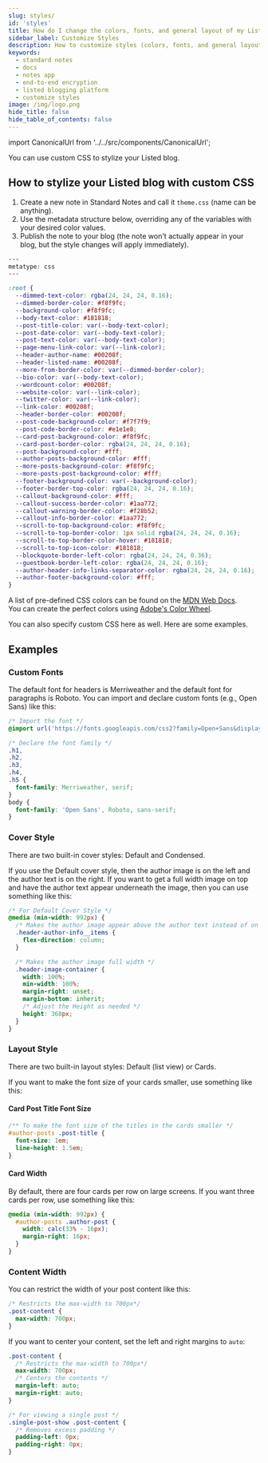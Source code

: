 ```yaml
---
slug: styles/
id: 'styles'
title: How do I change the colors, fonts, and general layout of my Listed blog?
sidebar_label: Customize Styles
description: How to customize styles (colors, fonts, and general layout) of your Listed blog.
keywords:
  - standard notes
  - docs
  - notes app
  - end-to-end encryption
  - listed blogging platform
  - customize styles
image: /img/logo.png
hide_title: false
hide_table_of_contents: false
---
```


<!-- Copied from https://standardnotes.org/help/66/how-do-i-change-the-colors-fonts-and-general-layout-of-my-listed-blog -->

import CanonicalUrl from '../../src/components/CanonicalUrl';

<CanonicalUrl
 canonicalUrl="https://standardnotes.org/help/66/how-do-i-change-the-colors-fonts-and-general-layout-of-my-listed-blog"
/>

You can use custom CSS to stylize your Listed blog.

## How to stylize your Listed blog with custom CSS

1. Create a new note in Standard Notes and call it `theme.css` (name can be anything).
2. Use the metadata structure below, overriding any of the variables with your desired color values.
3. Publish the note to your blog (the note won't actually appear in your blog, but the style changes will apply immediately).

```css
---
metatype: css
---

:root {
  --dimmed-text-color: rgba(24, 24, 24, 0.16);
  --dimmed-border-color: #f8f9fc;
  --background-color: #f8f9fc;
  --body-text-color: #181818;
  --post-title-color: var(--body-text-color);
  --post-date-color: var(--body-text-color);
  --post-text-color: var(--body-text-color);
  --page-menu-link-color: var(--link-color);
  --header-author-name: #00208f;
  --header-listed-name: #00208f;
  --more-from-border-color: var(--dimmed-border-color);
  --bio-color: var(--body-text-color);
  --wordcount-color: #00208f;
  --website-color: var(--link-color);
  --twitter-color: var(--link-color);
  --link-color: #00208f;
  --header-border-color: #00208f;
  --post-code-background-color: #f7f7f9;
  --post-code-border-color: #e1e1e8;
  --card-post-background-color: #f8f9fc;
  --card-post-border-color: rgba(24, 24, 24, 0.16);
  --post-background-color: #fff;
  --author-posts-background-color: #fff;
  --more-posts-background-color: #f8f9fc;
  --more-posts-post-background-color: #fff;
  --footer-background-color: var(--background-color);
  --footer-border-top-color: rgba(24, 24, 24, 0.16);
  --callout-background-color: #fff;
  --callout-success-border-color: #1aa772;
  --callout-warning-border-color: #f28b52;
  --callout-info-border-color: #1aa772;
  --scroll-to-top-background-color: #f8f9fc;
  --scroll-to-top-border-color: 1px solid rgba(24, 24, 24, 0.16);
  --scroll-to-top-border-color-hover: #181818;
  --scroll-to-top-icon-color: #181818;
  --blockquote-border-left-color: rgba(24, 24, 24, 0.36);
  --guestbook-border-left-color: rgba(24, 24, 24, 0.16);
  --author-header-info-links-separator-color: rgba(24, 24, 24, 0.16);
  --author-footer-background-color: #fff;
}
```

A list of pre-defined CSS colors can be found on the [MDN Web Docs](https://developer.mozilla.org/en-US/docs/Web/CSS/color_value).  
You can create the perfect colors using [Adobe's Color Wheel](https://color.adobe.com/create/color-wheel).

You can also specify custom CSS here as well. Here are some examples.

## Examples

### Custom Fonts

The default font for headers is Merriweather and the default font for paragraphs is Roboto. You can import and declare custom fonts (e.g., Open Sans) like this:

```css
/* Import the font */
@import url('https://fonts.googleapis.com/css2?family=Open+Sans&display=swap');

/* Declare the font family */
.h1,
.h2,
.h3,
.h4,
.h5 {
  font-family: Merriweather, serif;
}
body {
  font-family: 'Open Sans', Roboto, sans-serif;
}
```

### Cover Style

There are two built-in cover styles: Default and Condensed.

If you use the Default cover style, then the author image is on the left and the author text is on the right. If you want to get a full width image on top and have the author text appear underneath the image, then you can use something like this:

```css
/* For Default Cover Style */
@media (min-width: 992px) {
  /* Makes the author image appear above the author text instead of on the left */
  .header-author-info__items {
    flex-direction: column;
  }

  /* Makes the author image full width */
  .header-image-container {
    width: 100%;
    min-width: 100%;
    margin-right: unset;
    margin-bottom: inherit;
    /* Adjust the Height as needed */
    height: 368px;
  }
}
```

### Layout Style

There are two built-in layout styles: Default (list view) or Cards.

If you want to make the font size of your cards smaller, use something like this:

#### Card Post Title Font Size

```css
/** To make the font size of the titles in the cards smaller */
#author-posts .post-title {
  font-size: 1em;
  line-height: 1.5em;
}
```

#### Card Width

By default, there are four cards per row on large screens. If you want three cards per row, use something like this:

```css
@media (min-width: 992px) {
  #author-posts .author-post {
    width: calc(33% - 16px);
    margin-right: 16px;
  }
}
```

### Content Width

You can restrict the width of your post content like this:

```css
/* Restricts the max-width to 700px*/
.post-content {
  max-width: 700px;
}
```

If you want to center your content, set the left and right margins to `auto`:

```css
.post-content {
  /* Restricts the max-width to 700px*/
  max-width: 700px;
  /* Centers the contents */
  margin-left: auto;
  margin-right: auto;
}

/* For viewing a single post */
.single-post-show .post-content {
  /* Removes excess padding */
  padding-left: 0px;
  padding-right: 0px;
}
```
